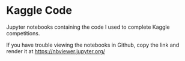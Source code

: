 Kaggle Code
===========

Jupyter notebooks containing the code I used to complete Kaggle competitions.  

If you have trouble viewing the notebooks in Github, copy the link and render it at https://nbviewer.jupyter.org/